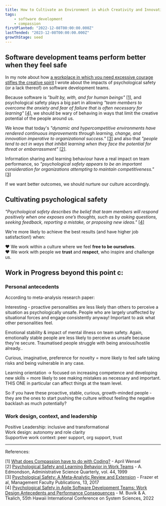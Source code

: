 ```yaml
---
title: How to Cultivate an Environment in which Creativity and Innovation Thrive
tags: 
    - software development
    - compassion
firstPlanted: "2022-12-08T00:00:00.000Z"
lastTended: "2023-12-08T00:00:00.000Z"
growthStage: seed
---
```


## Software development teams perform better when they feel safe

In my note about how [a workplace in which you need excessive courage stifles the creative spirit](a-workplace-in-which-you-need-excessive-courage-stifles-the-creative-spirit) I wrote about the impacts of psychological safety (or a lack thereof) on software development teams. 

Because software is *"built by, with, and for human beings"* <a href="#What-does-Compassion-have-to-do-with-Coding">[1]</a>, and psychological safety plays a big part in allowing *"team members to overcome the anxiety and fear of failure that is often necessary for learning"* <a href="#Psychological-Safety-in-Agile-Software-Development-Teams">[4]</a>, we should be wary of behaving in ways that limit the creative potential of the people around us. 

We know that today's *"dynamic and hypercompetitive environments have rendered continuous improvements through learning, change, and innovation imperative to organizational success."* <a href="#Psychological-safety-a-meta-analytic-review-and-extension">[3]</a> and also that *"people tend to act in ways that inhibit learning when they face the potential for threat or embarrassment"* <a href="#Psychological-Safety-and-Learning-Behavior-in-Work-Teams">[2]</a>. 

Information sharing and learning behaviour have a real impact on team performance, so *"psychological safety appears to be an important consideration for organizations attempting to maintain competitiveness."* <a href="#Psychological-safety-a-meta-analytic-review-and-extension">[3]</a>

If we want better outcomes, we should nurture our culture accordingly. 

## Cultivating psychological safety 

*"Psychological safety describes the belief that team members will respond positively when one exposes one’s thoughts, such as by asking questions, seeking feedback, reporting a mistake, or proposing new ideas."* <a href="#Psychological-Safety-in-Agile-Software-Development-Teams">[4]</a>

We're more likely to achieve the best results (and have higher job satisfaction!) when:  

&#9829; We work within a culture where we feel **free to be ourselves**.  
&#9829; We work with people we **trust** and **respect**, who inspire and challenge us.  


## Work in Progress beyond this point c: 

### Personal antecedents

According to meta-analysis research paper: 

Interesting - proactive personalities are less likely than others to perceive a situation as psychologically unsafe. People who are largely unaffected by situational forces and engage consistently anyway! Important to ask what other personalities feel. 

Emotional stability & impact of mental illness on team safety. Again, emotionally stable people are less likely to perceive as unsafe because they're secure. Traumatised people struggle with being anxious/hostile already..

Curious, imaginative, preference for novelty = more likely to feel safe taking risks and being vulnerable in any case.

Learning orientation -> focused on increasing competence and developing new skills = more likely to see making mistakes as necessary and important. THIS ONE in particular can affect things at the team level. 

So if you have these proactive, stable, curious, growth-minded people - they are the ones to start pushing the culture without feeling the negative backlash as much potentially? 


### Work design, context, and leadership

Positive Leadership: inclusive and transformational  
Work design: autonomy and role clarity  
Supportive work context: peer support, org support, trust

---
References: 

<span
  id="What-does-Compassion-have-to-do-with-Coding">
  [1] [What does Compassion have to do with Coding?](https://compassionatecoding.com/blog/2016/8/15/what-does-compassion-have-to-do-with-coding) - April Wensel
</span><br/>
<span 
 id="Psychological-Safety-and-Learning-Behavior-in-Work-Teams"> 
 [2] [Psychological Safety and Learning Behavior in Work Teams](http://www.jstor.org/stable/2666999?origin=JSTOR-pdf) - A. Edmondson, Administrative Science Quarterly, vol. 44, 1999
</span><br/>
<span
  id="Psychological-safety-a-meta-analytic-review-and-extension">
  [3] [Psychological Safety: A Meta‐Analytic Review and Extension](https://digitalcommons.odu.edu/management_fac_pubs/13) - Frazer et al, Management Faculty Publications, 13, 2017
</span><br/>
<span 
 id="Psychological-Safety-in-Agile-Software-Development-Teams">
 [4] [Psychological Safety in Agile Software Development Teams: Work Design Antecedents and Performance Consequences](https://www.researchgate.net/publication/354983229_Psychological_Safety_in_Agile_Software_Development_Teams_Work_Design_Antecedents_and_Performance_Consequences)  - M. Buvik & A. Tkalich, 55th Hawaii International Conference on System Sciences, 2022 
</span><br/>